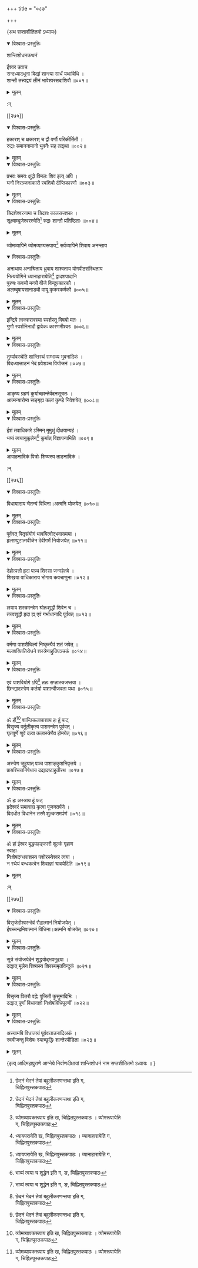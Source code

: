 +++
title = "०८७"

+++

\{अथ सप्ताशीतितमो ऽध्यायः\}


<details open><summary>विश्वास-प्रस्तुतिः</summary>

शान्तिशोधनकथनं  
    
ईश्वर उवाच  
सन्दध्यादधुना विद्यां शान्त्या सार्धं यथाविधि   ।  
शान्तौ तत्त्वद्वयं लीनं भावेश्वरसदाशिवौ ॥००१॥
</details>

<details><summary>मूलम्</summary>

शान्तिशोधनकथनं  
    
ईश्वर उवाच  
सन्दध्यादधुना विद्यां शान्त्या सार्धं यथाविधि   ।  
शान्तौ तत्त्वद्वयं लीनं भावेश्वरसदाशिवौ ॥००१॥
</details>  
    
:न्  
    
[^१]: छेदनं भेदनं तेषां बहुलीकरणन्तथा इति ग,  
चिह्नितपुस्तकपाठः  

[[२७५]]
    

<details open><summary>विश्वास-प्रस्तुतिः</summary>

हकारश् च क्षकारश् च द्वौ वर्णौ परिकीर्तितौ ।  
रुद्राः समाननामानो भुवनैः सह तद्यथा ॥००२॥
</details>

<details><summary>मूलम्</summary>

हकारश् च क्षकारश् च द्वौ वर्णौ परिकीर्तितौ ।  
रुद्राः समाननामानो भुवनैः सह तद्यथा ॥००२॥
</details>  

<details open><summary>विश्वास-प्रस्तुतिः</summary>

प्रभवः समयः क्षुद्रो विमलः शिव इत्य् अपि ।  
घनौ निरञ्जनाकारौ स्वशिवौ दीप्तिकारणौ ॥००३॥
</details>

<details><summary>मूलम्</summary>

प्रभवः समयः क्षुद्रो विमलः शिव इत्य् अपि ।  
घनौ निरञ्जनाकारौ स्वशिवौ दीप्तिकारणौ ॥००३॥
</details>  

<details open><summary>विश्वास-प्रस्तुतिः</summary>

त्रिदशेश्वरनामा च त्रिदशः कालसज्ज्ञकः ।  
सूक्ष्माम्बुजेश्वरश्चेति[^१] रुद्राः शान्तौ प्रतिष्ठिताः   ॥००४॥
</details>

<details><summary>मूलम्</summary>

त्रिदशेश्वरनामा च त्रिदशः कालसज्ज्ञकः ।  
सूक्ष्माम्बुजेश्वरश्चेति[^१] रुद्राः शान्तौ प्रतिष्ठिताः   ॥००४॥
</details>  
    
व्योमव्यापिने व्योमव्याप्यरूपाय[^२] सर्वव्यापिने शिवाय अनन्ताय  

<details open><summary>विश्वास-प्रस्तुतिः</summary>

अनाथाय अनाश्रिताय ध्रुवाय शाश्वताय योगपीठसंस्थिताय  
नित्ययोगिने ध्यानाहारायेति[^३] द्वादशपादानि  
पुरुषः कवचौ मन्त्रौ वीजे विन्दूपकारकौ ।  
अलम्बुषायसानाड्यौ वायू कृकरकर्मकौ ॥००५॥
</details>

<details><summary>मूलम्</summary>

अनाथाय अनाश्रिताय ध्रुवाय शाश्वताय योगपीठसंस्थिताय  
नित्ययोगिने ध्यानाहारायेति[^३] द्वादशपादानि  
पुरुषः कवचौ मन्त्रौ वीजे विन्दूपकारकौ ।  
अलम्बुषायसानाड्यौ वायू कृकरकर्मकौ ॥००५॥
</details>  

<details open><summary>विश्वास-प्रस्तुतिः</summary>

इन्द्रिये त्वक्करावस्या स्पर्शस्तु विषयो मतः ।  
गुणौ स्पर्शनिनादौ द्वावेकः कारणमीश्वरः   ॥००६॥
</details>

<details><summary>मूलम्</summary>

इन्द्रिये त्वक्करावस्या स्पर्शस्तु विषयो मतः ।  
गुणौ स्पर्शनिनादौ द्वावेकः कारणमीश्वरः   ॥००६॥
</details>  

<details open><summary>विश्वास-प्रस्तुतिः</summary>

तुर्म्यावस्थेति शान्तिस्थं सम्भाव्य भुवनादिकं ।  
विदध्यात्ताडनं भेदं प्रवेशञ्च वियोजनं ॥००७॥
</details>

<details><summary>मूलम्</summary>

तुर्म्यावस्थेति शान्तिस्थं सम्भाव्य भुवनादिकं ।  
विदध्यात्ताडनं भेदं प्रवेशञ्च वियोजनं ॥००७॥
</details>  

<details open><summary>विश्वास-प्रस्तुतिः</summary>

आकृष्य ग्रहणं कुर्याच्छान्तेर्वदनसूत्रतः   ।  
आत्मन्यारोप्य सङ्गृह्य कलां कुण्डे निवेशयेत् ॥००८॥
</details>

<details><summary>मूलम्</summary>

आकृष्य ग्रहणं कुर्याच्छान्तेर्वदनसूत्रतः   ।  
आत्मन्यारोप्य सङ्गृह्य कलां कुण्डे निवेशयेत् ॥००८॥
</details>  

<details open><summary>विश्वास-प्रस्तुतिः</summary>

ईशं तवाधिकारे ऽस्मिन् मुमुक्षुं दीक्षयाम्यहं   ।  
भव्यं त्वयानुकूलेन[^४] कुर्यात् विज्ञापनामिति ॥००९॥
</details>

<details><summary>मूलम्</summary>

ईशं तवाधिकारे ऽस्मिन् मुमुक्षुं दीक्षयाम्यहं   ।  
भव्यं त्वयानुकूलेन[^४] कुर्यात् विज्ञापनामिति ॥००९॥
</details>  
आवाहनादिकं पित्रोः शिष्यस्य ताडनादिकं ।  
    
:न्  
    
[^१]: सूक्ष्मासूक्ष्मेश्वरश् चैव इति ग, चिह्नितपुस्तकपाठः  
    
[^२]: व्योमव्यापकरूपाय इति ख, चिह्नितपुस्तकपाठः । व्योमरूपायेति  
ग, चिह्नितपुस्तकपाठः  
    
[^३]: ध्यायपरायेति ख, चिह्नितपुस्तकपाठः । व्यानाहारायेति ग,  
चिह्नितपुस्तकपाठः  
    
[^४]: भाव्यं त्वया च शुद्धेन इति ग, ङ, चिह्नितपुस्तकपाठः  

[[२७६]]
    

<details open><summary>विश्वास-प्रस्तुतिः</summary>

विधायादाय चैतन्यं विधिना।अत्मनि योजयेत् ॥०१०॥
</details>

<details><summary>मूलम्</summary>

विधायादाय चैतन्यं विधिना।अत्मनि योजयेत् ॥०१०॥
</details>  

<details open><summary>विश्वास-प्रस्तुतिः</summary>

पूर्ववत् पितृसंयोगं भावयित्वोद्भवाख्यया ।  
हृत्सम्पुटात्मवीजेन देवीगर्भे नियोजयेत् ॥०११॥
</details>

<details><summary>मूलम्</summary>

पूर्ववत् पितृसंयोगं भावयित्वोद्भवाख्यया ।  
हृत्सम्पुटात्मवीजेन देवीगर्भे नियोजयेत् ॥०११॥
</details>  

<details open><summary>विश्वास-प्रस्तुतिः</summary>

देहोत्पत्तौ हृदा पञ्च शिरसा जन्महेतवे ।  
शिखया वाधिकाराय भोगाय कवचाणुना ॥०१२॥
</details>

<details><summary>मूलम्</summary>

देहोत्पत्तौ हृदा पञ्च शिरसा जन्महेतवे ।  
शिखया वाधिकाराय भोगाय कवचाणुना ॥०१२॥
</details>  

<details open><summary>विश्वास-प्रस्तुतिः</summary>

लयाय शस्त्रमन्त्रेण श्रोतःशुद्धौ शिवेन च ।  
तत्त्वशुद्धौ हृदा ह्य् एवं गर्भाधानादि पूर्ववत्   ॥०१३॥
</details>

<details><summary>मूलम्</summary>

लयाय शस्त्रमन्त्रेण श्रोतःशुद्धौ शिवेन च ।  
तत्त्वशुद्धौ हृदा ह्य् एवं गर्भाधानादि पूर्ववत्   ॥०१३॥
</details>  

<details open><summary>विश्वास-प्रस्तुतिः</summary>

वर्मणा पाशशैथिल्यं निष्कृत्यैवं शतं जपेत्   ।  
मलशक्तितिरोधने शस्त्रेणाहुतिपञ्चकं ॥०१४॥
</details>

<details><summary>मूलम्</summary>

वर्मणा पाशशैथिल्यं निष्कृत्यैवं शतं जपेत्   ।  
मलशक्तितिरोधने शस्त्रेणाहुतिपञ्चकं ॥०१४॥
</details>  

<details open><summary>विश्वास-प्रस्तुतिः</summary>

एवं पाशवियोगे ऽपि[^१] ततः सप्तास्त्रजप्तया ।  
छिन्द्यादस्त्रेण कर्तर्या पाशान्वीजवता यथा ॥०१५॥
</details>

<details><summary>मूलम्</summary>

एवं पाशवियोगे ऽपि[^१] ततः सप्तास्त्रजप्तया ।  
छिन्द्यादस्त्रेण कर्तर्या पाशान्वीजवता यथा ॥०१५॥
</details>  
    

<details open><summary>विश्वास-प्रस्तुतिः</summary>

ॐ हौं[^२] शान्तिकलापाशाय हः हूं फट्  
विसृज्य वर्तुलीकृत्य पाशमन्त्रेण पूर्ववत् ।  
घृतपूर्णे श्रुवे दत्वा कलास्त्रेणैव होमयेत् ॥०१६॥
</details>

<details><summary>मूलम्</summary>

ॐ हौं[^२] शान्तिकलापाशाय हः हूं फट्  
विसृज्य वर्तुलीकृत्य पाशमन्त्रेण पूर्ववत् ।  
घृतपूर्णे श्रुवे दत्वा कलास्त्रेणैव होमयेत् ॥०१६॥
</details>  

<details open><summary>विश्वास-प्रस्तुतिः</summary>

अस्त्रेण जुहुयात् पञ्च पाशाङ्कुशनिवृत्तये ।  
प्रायश्चित्तनिषेधाय दद्यादष्टाहुतीरथ ॥०१७॥
</details>

<details><summary>मूलम्</summary>

अस्त्रेण जुहुयात् पञ्च पाशाङ्कुशनिवृत्तये ।  
प्रायश्चित्तनिषेधाय दद्यादष्टाहुतीरथ ॥०१७॥
</details>  
    

<details open><summary>विश्वास-प्रस्तुतिः</summary>

ॐ हः अस्त्राय हूं फट्  
हृदेश्वरं समावाह्य कृत्वा पूजनतर्पणे ।  
विदधीत विधानेन तस्मै शुल्कसमर्पणं ॥०१८॥
</details>

<details><summary>मूलम्</summary>

ॐ हः अस्त्राय हूं फट्  
हृदेश्वरं समावाह्य कृत्वा पूजनतर्पणे ।  
विदधीत विधानेन तस्मै शुल्कसमर्पणं ॥०१८॥
</details>  
    

<details open><summary>विश्वास-प्रस्तुतिः</summary>

ॐ हां ईश्वर बुद्ध्यहङ्कारौ शुल्कं गृहाण  
स्वाहा  
निःशेषदग्धपाशस्य पशोरस्येश्वर त्वया ।  
न स्थेयं बन्धकत्वेन शिवाज्ञां श्रावयेदिति ॥०१९॥
</details>

<details><summary>मूलम्</summary>

ॐ हां ईश्वर बुद्ध्यहङ्कारौ शुल्कं गृहाण  
स्वाहा  
निःशेषदग्धपाशस्य पशोरस्येश्वर त्वया ।  
न स्थेयं बन्धकत्वेन शिवाज्ञां श्रावयेदिति ॥०१९॥
</details>  
    
:न्  
    
[^१]: एकं पाशवियोगार्थमिति ग, घ, चिह्नितपुस्तकपाठः  
    
[^२]: ॐ ह्य् ऐमिति क, ङ, चिह्नितपुस्तकपाठः । ॐ ओमिति ग,  
चिह्नितपुस्तकपाठः । ॐ यैमिति घ, चिह्नितपुस्तकपाठः  

[[२७७]]
    

<details open><summary>विश्वास-प्रस्तुतिः</summary>

विसृजेदीश्वरन्देवं रौद्रात्मानं नियोजयेत् ।  
ईषच्चन्द्रमिवात्मानं विधिना।अत्मनि योजयेत् ॥०२०॥
</details>

<details><summary>मूलम्</summary>

विसृजेदीश्वरन्देवं रौद्रात्मानं नियोजयेत् ।  
ईषच्चन्द्रमिवात्मानं विधिना।अत्मनि योजयेत् ॥०२०॥
</details>  

<details open><summary>विश्वास-प्रस्तुतिः</summary>

सूत्रे संयोजयेदेनं शुद्धयोद्भवमुद्रया ।  
दद्यात् मूलेन शिष्यस्य शिरस्यमृतविन्दुकं ॥०२१॥
</details>

<details><summary>मूलम्</summary>

सूत्रे संयोजयेदेनं शुद्धयोद्भवमुद्रया ।  
दद्यात् मूलेन शिष्यस्य शिरस्यमृतविन्दुकं ॥०२१॥
</details>  

<details open><summary>विश्वास-प्रस्तुतिः</summary>

विसृज्य पितरौ वह्नेः पूजितौ कुसुमादिभिः ।  
दद्यात् पूर्णां विधानज्ञो निःशेषविधिपूरणीं   ॥०२२॥
</details>

<details><summary>मूलम्</summary>

विसृज्य पितरौ वह्नेः पूजितौ कुसुमादिभिः ।  
दद्यात् पूर्णां विधानज्ञो निःशेषविधिपूरणीं   ॥०२२॥
</details>  

<details open><summary>विश्वास-प्रस्तुतिः</summary>

अस्यामपि विधातव्यं पूर्ववत्ताडनादिअकं ।  
स्ववीजन्तु विशेषः स्याच्छुद्धिः शान्तेरपीडिता   ॥०२३॥
</details>

<details><summary>मूलम्</summary>

अस्यामपि विधातव्यं पूर्ववत्ताडनादिअकं ।  
स्ववीजन्तु विशेषः स्याच्छुद्धिः शान्तेरपीडिता   ॥०२३॥
</details>  
    
\{इत्य् आदिमहापुराणे आग्नेये निर्वाणदीक्षायां शान्तिशोधनं नाम सप्तशीतितमो ऽध्यायः ॥  }
    